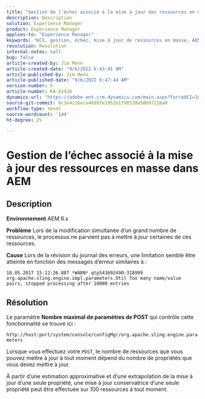 ```yaml
---
title: "Gestion de l’échec associé à la mise à jour des ressources en masse dans AEM"
description: Description
solution: Experience Manager
product: Experience Manager
applies-to: "Experience Manager"
keywords: "KCS, gestion, échec, mise à jour de ressources en masse, AEM 6.x, erreur, paramètre, paramètres de POST maximum, 100"
resolution: Resolution
internal-notes: null
bug: false
article-created-by: Jim Menn
article-created-date: "9/6/2022 6:43:41 AM"
article-published-by: Jim Menn
article-published-date: "9/6/2022 6:47:44 AM"
version-number: 5
article-number: KA-02426
dynamics-url: "https://adobe-ent.crm.dynamics.com/main.aspx?forceUCI=1&pagetype=entityrecord&etn=knowledgearticle&id=2a24b83c-af2d-ed11-9db1-0022480866ad"
source-git-commit: 0c3e421beca46d9fe1952b1f98538a50697216a0
workflow-type: tm+mt
source-wordcount: '144'
ht-degree: 2%

---
```


# Gestion de l’échec associé à la mise à jour des ressources en masse dans AEM

## Description


<b>Environnement</b>
AEM 6.x

<b>Problème</b>
Lors de la modification simultanée d’un grand nombre de ressources, le processus ne parvient pas à mettre à jour certaines de ces ressources.

<b>Cause</b>
Lors de la révision du journal des erreurs, une limitation semble être atteinte en fonction des messages d’erreur similaires à :

`18.05.2017 15:12:26.887 *WARN* qtp543692490-318999 org.apache.sling.engine.impl.parameters.Util Too many name/value pairs, stopped processing after 10000 entries`


## Résolution


Le paramètre <b>Nombre maximal de paramètres de POST</b> qui contrôle cette fonctionnalité se trouve ici :

`http://host:port/system/console/configMgr/org.apache.sling.engine.parameters`

Lorsque vous effectuez votre `POST`, le nombre de ressources que vous pouvez mettre à jour à tout moment dépend du nombre de propriétés que vous devez mettre à jour.

À partir d’une estimation approximative et d’une extrapolation de la mise à jour d’une seule propriété, une mise à jour conservatrice d’une seule propriété peut être effectuée sur 100 ressources à tout moment.
